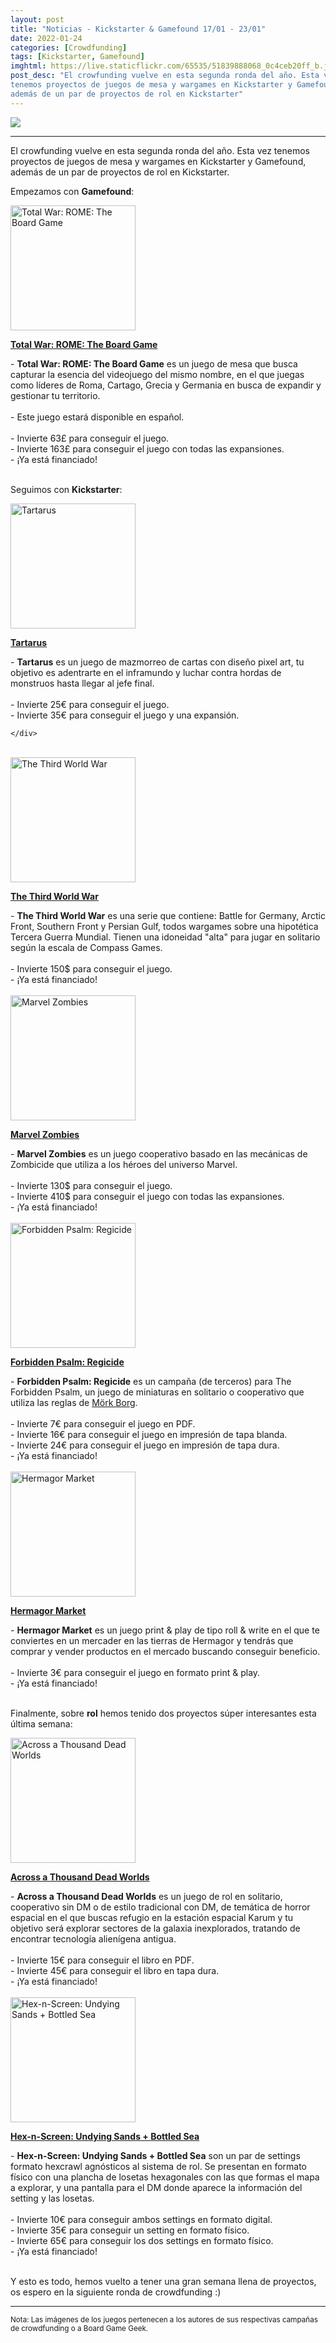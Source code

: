 ```yaml
---
layout: post
title: "Noticias - Kickstarter & Gamefound 17/01 - 23/01"
date: 2022-01-24
categories: [Crowdfunding]
tags: [Kickstarter, Gamefound]
imghtml: https://live.staticflickr.com/65535/51839888068_0c4ceb20ff_b.jpg
post_desc: "El crowfunding vuelve en esta segunda ronda del año. Esta vez
tenemos proyectos de juegos de mesa y wargames en Kickstarter y Gamefound,
además de un par de proyectos de rol en Kickstarter"
---
```


![](https://live.staticflickr.com/65535/51839888068_0c4ceb20ff_b.jpg)

<hr>

El crowfunding vuelve en esta segunda ronda del año. Esta vez tenemos proyectos
de juegos de mesa y wargames en Kickstarter y Gamefound, además de un par de
proyectos de rol en Kickstarter.

Empezamos con **Gamefound**:

<div class="row">
    <div class="col-md-3">
        <img width="200" height="200"
            src="https://cf.geekdo-images.com/ZJzsqhqZXk3O_mVANN6iuQ__imagepage/img/O9b0GcdSwZ6NoPZv_uoRJAMuq0g=/fit-in/900x600/filters:no_upscale():strip_icc()/pic6638529.png"
            class="img-thumbnail" alt="Total War: ROME: The Board Game">
    </div>
    <div class="col-md-9">
        <p>
            <a target="_blank" 
                href="https://gamefound.com/projects/psc-games/total-war-rome-the-board-game?ref=mazmorreoensolitario">
            <strong>Total War: ROME: The Board Game</strong>
            </a>
        </p>
        - <strong>Total War: ROME: The Board Game</strong> es un juego de mesa
        que busca capturar la esencia del videojuego del mismo nombre, en el
        que juegas como líderes de Roma, Cartago, Grecia y Germania en busca de
        expandir y gestionar tu territorio.
        <br>
        <br>
        - Este juego estará disponible en español.
        <br>
        <br>
	         - Invierte 63£ para conseguir el juego.<br>
         - Invierte 163£ para conseguir el juego con todas las expansiones.<br>
         - ¡Ya está financiado!
    </div>
</div>
<br>

Seguimos con **Kickstarter**:


<div class="row">
    <div class="col-md-3">
        <img width="200" height="200"
            src="https://cf.geekdo-images.com/KF-oN4CEoNS_JToFztfcog__imagepage/img/wEZ8bphtmv5VkhgqNJNDzKTsZ-s=/fit-in/900x600/filters:no_upscale():strip_icc()/pic6635617.png"
            class="img-thumbnail" alt="Tartarus">
    </div>
    <div class="col-md-9">
        <p>
            <a target="_blank" 
                href="https://www.kickstarter.com/projects/planetstudios/tartarus?ref=mazmorreoensolitario">
            <strong>Tartarus</strong>
            </a>
        </p>
        - <strong>Tartarus</strong> es un juego de mazmorreo de cartas con
        diseño pixel art, tu objetivo es adentrarte en el inframundo y luchar
        contra hordas de monstruos hasta llegar al jefe final.
        <br>
        <br>
	         - Invierte 25€ para conseguir el juego.<br>
         - Invierte 35€ para conseguir el juego y una expansión.<br>

    </div>
</div>
<br>

<div class="row">
    <div class="col-md-3">
        <img width="200" height="200"
            src="https://cf.geekdo-images.com/_cf4pVu7VfaxLYBOls8c0w__imagepage/img/IT5xLJZYSu7_q1r7E5PYaf6abcQ=/fit-in/900x600/filters:no_upscale():strip_icc()/pic5580879.jpg"
            class="img-thumbnail" alt="The Third World War">
    </div>
    <div class="col-md-9">
        <p>
            <a target="_blank" 
                href="https://www.kickstarter.com/projects/compassgames/the-third-world-war?ref=mazmorreoensolitario">
            <strong>The Third World War</strong>
            </a>
        </p>
        - <strong>The Third World War</strong> es una serie que contiene:
        Battle for Germany, Arctic Front, Southern Front y Persian Gulf, todos
        wargames sobre una hipotética Tercera Guerra Mundial. Tienen una
        idoneidad "alta" para jugar en solitario según la escala de Compass
        Games.
        <br>
        <br>
	         - Invierte 150$ para conseguir el juego.<br>
         - ¡Ya está financiado!
    </div>
</div>
<br>

<div class="row">
    <div class="col-md-3">
        <img width="200" height="200"
            src="https://cf.geekdo-images.com/1nxn5PtVk-cbS3tHDg4Xlg__imagepage/img/Uw1R96ywBudWlyWOd1CeRwb18Vk=/fit-in/900x600/filters:no_upscale():strip_icc()/pic6619019.jpg"
            class="img-thumbnail" alt="Marvel Zombies">
    </div>
    <div class="col-md-9">
        <p>
            <a target="_blank" 
                href="https://www.kickstarter.com/projects/cmon/marvel-zombies-zombicide?ref=mazmorreoensolitario">
            <strong>Marvel Zombies</strong>
            </a>
        </p>
        - <strong>Marvel Zombies</strong> es un juego cooperativo basado en las
        mecánicas de Zombicide que utiliza a los héroes del universo Marvel.
        <br>
        <br>
	         - Invierte 130$ para conseguir el juego.<br>
         - Invierte 410$ para conseguir el juego con todas las expansiones.<br>
         - ¡Ya está financiado!
    </div>
</div>
<br>

<div class="row">
    <div class="col-md-3">
        <img width="200" height="200"
            src="https://ksr-ugc.imgix.net/assets/036/106/026/7f0cce027917ffe8989b776519923731_original.jpg?ixlib=rb-4.0.2&crop=faces&w=352&h=198&fit=crop&v=1642560979&auto=format&frame=1&q=92&s=f7159204ed7a2c2008156caa25551178"
            class="img-thumbnail" alt="Forbidden Psalm: Regicide">
    </div>
    <div class="col-md-9">
        <p>
            <a target="_blank" 
                href="https://www.kickstarter.com/projects/rynoch/forbidden-psalm-regicide?ref=mazmorreoensolitario">
            <strong>Forbidden Psalm: Regicide</strong>
            </a>
        </p>
        - <strong>Forbidden Psalm: Regicide</strong> es un campaña (de
        terceros) para The Forbidden Psalm, un juego de miniaturas en solitario
        o cooperativo que utiliza las reglas de <a
        href="https://www.drivethrurpg.com/product/295910/Mork-Borg-English?affiliate_id=1914894">Mörk
        Borg</a>.
        <br>
        <br>
	         - Invierte 7€ para conseguir el juego en PDF.<br>
         - Invierte 16€ para conseguir el juego en impresión de tapa
           blanda.<br>
           - Invierte 24€ para conseguir el juego en impresión de tapa dura.<br>
         - ¡Ya está financiado!
    </div>
</div>
<br>

<div class="row">
    <div class="col-md-3">
        <img width="200" height="200"
            src="https://ksr-ugc.imgix.net/assets/035/992/205/a41e912958ad479da3553970653c1d46_original.png?ixlib=rb-4.0.2&crop=faces&w=352&h=198&fit=crop&v=1641394398&auto=format&frame=1&q=92&s=8e1971b5a475cd6056115f03165c4447"
            class="img-thumbnail" alt="Hermagor Market">
    </div>
    <div class="col-md-9">
        <p>
            <a target="_blank" 
                href="https://www.kickstarter.com/projects/emanueleornella/hermagor-market?ref=mazmorreoensolitario">
            <strong>Hermagor Market</strong>
            </a>
        </p>
        - <strong>Hermagor Market</strong> es un juego print & play de tipo
        roll & write en el que te conviertes en un mercader en las tierras de
        Hermagor y tendrás que comprar y vender productos en el mercado
        buscando conseguir beneficio.
        <br>
        <br>
	         - Invierte 3€ para conseguir el juego en formato print & play.<br>
         - ¡Ya está financiado!
    </div>
</div>
<br>

Finalmente, sobre **rol** hemos tenido dos proyectos súper interesantes esta
última semana:

<div class="row">
    <div class="col-md-3">
        <img width="200" height="200"
            src="https://images.squarespace-cdn.com/content/v1/5d9b9e602f7a5637cf2b6c41/1642444731807-CJ73YDC2A0FBCCEHOOCT/LFOSR-ATDW-INSTA.jpg?format=750w"
            class="img-thumbnail" alt="Across a Thousand Dead Worlds">
    </div>
    <div class="col-md-9">
        <p>
            <a target="_blank" 
                href="https://www.kickstarter.com/projects/1775185920/across-a-thousand-dead-worlds?ref=mazmorreoensolitario">
            <strong>Across a Thousand Dead Worlds</strong>
            </a>
        </p>
        - <strong>Across a Thousand Dead Worlds</strong> es un juego de rol en
        solitario, cooperativo sin DM o de estilo tradicional con DM, de
        temática de horror espacial en el que buscas refugio en la estación
        espacial Karum y tu objetivo será explorar sectores de la galaxia
        inexplorados, tratando de encontrar tecnología alienígena antigua.
        <br>
        <br>
	         - Invierte 15€ para conseguir el libro en PDF.<br>
         - Invierte 45€ para conseguir el libro en tapa dura.<br>
         - ¡Ya está financiado!
    </div>
</div>
<br>

<div class="row">
    <div class="col-md-3">
        <img width="200" height="200"
            src="https://ksr-ugc.imgix.net/assets/036/120/757/de8eef89abecd3eedc24ac84b7270839_original.jpg?ixlib=rb-4.0.2&crop=faces&w=1024&h=576&fit=crop&v=1642690922&auto=format&frame=1&q=92&s=ea555766c6e17a458ad0e3b64bd1d23e"
            class="img-thumbnail" alt="Hex-n-Screen: Undying Sands + Bottled Sea">
    </div>
    <div class="col-md-9">
        <p>
            <a target="_blank" 
                href="https://www.kickstarter.com/projects/andrenovoa/hex-n-screen-undying-sands-bottled-sea?ref=mazmorreoensolitario">
            <strong>Hex-n-Screen: Undying Sands + Bottled Sea</strong>
            </a>
        </p>
        - <strong>Hex-n-Screen: Undying Sands + Bottled Sea</strong> son un par
        de settings formato hexcrawl agnósticos al sistema de rol. Se
        presentan en formato físico con una plancha de losetas hexagonales con
        las que formas el mapa a explorar, y una pantalla para el DM donde
        aparece la información del setting y las losetas.
        <br>
        <br>
	         - Invierte 10€ para conseguir ambos settings en formato digital.<br>
         - Invierte 35€ para conseguir un setting en formato físico.<br>
         - Invierte 65€ para conseguir los dos settings en formato físico.<br>
         - ¡Ya está financiado!
    </div>
</div>
<br>

Y esto es todo, hemos vuelto a tener una gran semana llena de proyectos, os
espero en la siguiente ronda de crowdfunding :)

<hr>

<small>Nota: Las imágenes de los juegos pertenecen a los autores de sus
respectivas campañas de crowdfunding o a Board Game Geek.</small>


